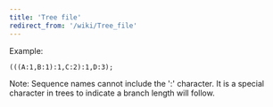```yaml
---
title: 'Tree file'
redirect_from: '/wiki/Tree_file'
---
```

Example:

    (((A:1,B:1):1,C:2):1,D:3);

Note: Sequence names cannot include the \':\' character. It is a special
character in trees to indicate a branch length will follow.
